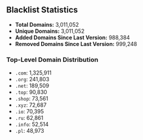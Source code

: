 ## Blacklist Statistics

- **Total Domains:** 3,011,052
- **Unique Domains:** 3,011,052
- **Added Domains Since Last Version:** 988,384
- **Removed Domains Since Last Version:** 999,248

### Top-Level Domain Distribution

-  `.com`: 1,325,911
-  `.org`: 241,803
-  `.net`: 189,509
-  `.top`: 90,830
-  `.shop`: 73,561
-  `.xyz`: 72,687
-  `.io`: 70,395
-  `.ru`: 62,861
-  `.info`: 52,514
-  `.pl`: 48,973
